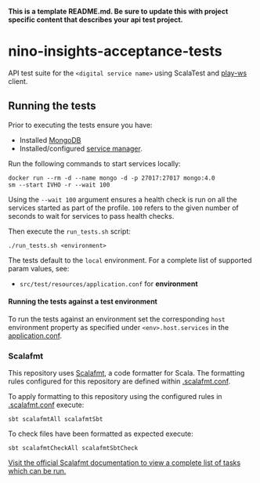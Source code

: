 **This is a template README.md.  Be sure to update this with project specific content that describes your api test project.**

# nino-insights-acceptance-tests
API test suite for the `<digital service name>` using ScalaTest and [play-ws](https://github.com/playframework/play-ws) client.  

## Running the tests

Prior to executing the tests ensure you have:
 - Installed [MongoDB](https://docs.mongodb.com/manual/installation/) 
 - Installed/configured [service manager](https://github.com/hmrc/service-manager).  

Run the following commands to start services locally:

    docker run --rm -d --name mongo -d -p 27017:27017 mongo:4.0
    sm --start IVHO -r --wait 100

Using the `--wait 100` argument ensures a health check is run on all the services started as part of the profile. `100` refers to the given number of seconds to wait for services to pass health checks.    

Then execute the `run_tests.sh` script:

`./run_tests.sh <environment>`

The tests default to the `local` environment.  For a complete list of supported param values, see:
 - `src/test/resources/application.conf` for **environment** 

#### Running the tests against a test environment

To run the tests against an environment set the corresponding `host` environment property as specified under
 `<env>.host.services` in the [application.conf](src/test/resources/application.conf). 

 ### Scalafmt
 This repository uses [Scalafmt](https://scalameta.org/scalafmt/), a code formatter for Scala. The formatting rules configured for this repository are defined within [.scalafmt.conf](.scalafmt.conf).

 To apply formatting to this repository using the configured rules in [.scalafmt.conf](.scalafmt.conf) execute:

 ```
 sbt scalafmtAll scalafmtSbt
 ```

 To check files have been formatted as expected execute:

 ```
 sbt scalafmtCheckAll scalafmtSbtCheck
 ```

[Visit the official Scalafmt documentation to view a complete list of tasks which can be run.](https://scalameta.org/scalafmt/docs/installation.html#task-keys)